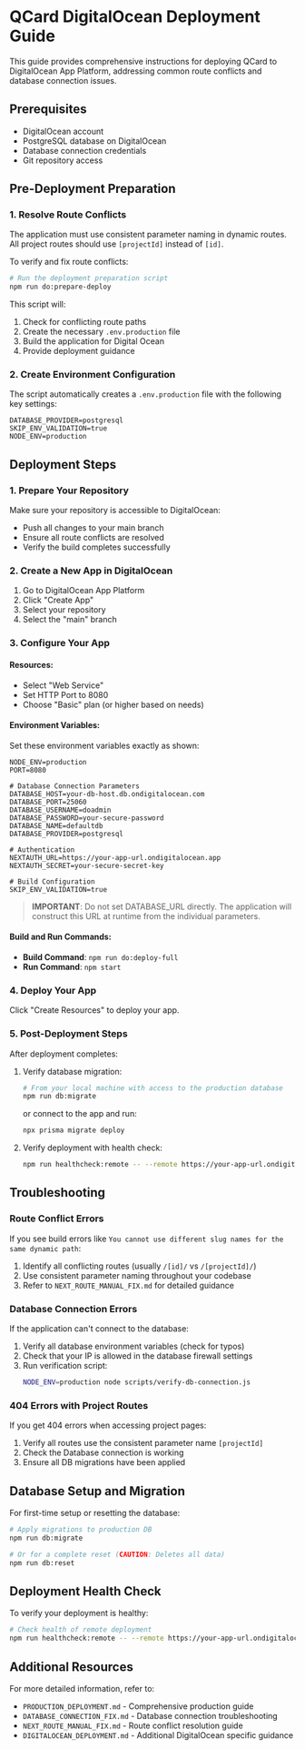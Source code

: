 # QCard DigitalOcean Deployment Guide

This guide provides comprehensive instructions for deploying QCard to DigitalOcean App Platform, addressing common route conflicts and database connection issues.

## Prerequisites

- DigitalOcean account
- PostgreSQL database on DigitalOcean
- Database connection credentials
- Git repository access

## Pre-Deployment Preparation

### 1. Resolve Route Conflicts

The application must use consistent parameter naming in dynamic routes. All project routes should use `[projectId]` instead of `[id]`.

To verify and fix route conflicts:

```bash
# Run the deployment preparation script
npm run do:prepare-deploy
```

This script will:
1. Check for conflicting route paths
2. Create the necessary `.env.production` file
3. Build the application for Digital Ocean
4. Provide deployment guidance

### 2. Create Environment Configuration

The script automatically creates a `.env.production` file with the following key settings:

```
DATABASE_PROVIDER=postgresql
SKIP_ENV_VALIDATION=true
NODE_ENV=production
```

## Deployment Steps

### 1. Prepare Your Repository

Make sure your repository is accessible to DigitalOcean:
- Push all changes to your main branch
- Ensure all route conflicts are resolved
- Verify the build completes successfully

### 2. Create a New App in DigitalOcean

1. Go to DigitalOcean App Platform
2. Click "Create App"
3. Select your repository
4. Select the "main" branch

### 3. Configure Your App

#### Resources:

- Select "Web Service"
- Set HTTP Port to 8080
- Choose "Basic" plan (or higher based on needs)

#### Environment Variables:

Set these environment variables exactly as shown:

```
NODE_ENV=production
PORT=8080

# Database Connection Parameters
DATABASE_HOST=your-db-host.db.ondigitalocean.com
DATABASE_PORT=25060
DATABASE_USERNAME=doadmin
DATABASE_PASSWORD=your-secure-password
DATABASE_NAME=defaultdb
DATABASE_PROVIDER=postgresql

# Authentication
NEXTAUTH_URL=https://your-app-url.ondigitalocean.app
NEXTAUTH_SECRET=your-secure-secret-key

# Build Configuration
SKIP_ENV_VALIDATION=true
```

> **IMPORTANT**: Do not set DATABASE_URL directly. The application will construct this URL at runtime from the individual parameters.

#### Build and Run Commands:

- **Build Command**: `npm run do:deploy-full`
- **Run Command**: `npm start`

### 4. Deploy Your App

Click "Create Resources" to deploy your app.

### 5. Post-Deployment Steps

After deployment completes:

1. Verify database migration:
   ```bash
   # From your local machine with access to the production database
   npm run db:migrate
   ```
   
   or connect to the app and run:
   ```bash
   npx prisma migrate deploy
   ```

2. Verify deployment with health check:
   ```bash
   npm run healthcheck:remote -- --remote https://your-app-url.ondigitalocean.app
   ```

## Troubleshooting

### Route Conflict Errors

If you see build errors like `You cannot use different slug names for the same dynamic path`:

1. Identify all conflicting routes (usually `/[id]/` vs `/[projectId]/`)
2. Use consistent parameter naming throughout your codebase
3. Refer to `NEXT_ROUTE_MANUAL_FIX.md` for detailed guidance

### Database Connection Errors

If the application can't connect to the database:

1. Verify all database environment variables (check for typos)
2. Check that your IP is allowed in the database firewall settings
3. Run verification script:
   ```bash
   NODE_ENV=production node scripts/verify-db-connection.js
   ```

### 404 Errors with Project Routes

If you get 404 errors when accessing project pages:

1. Verify all routes use the consistent parameter name `[projectId]`
2. Check the Database connection is working
3. Ensure all DB migrations have been applied

## Database Setup and Migration

For first-time setup or resetting the database:

```bash
# Apply migrations to production DB
npm run db:migrate

# Or for a complete reset (CAUTION: Deletes all data)
npm run db:reset
```

## Deployment Health Check

To verify your deployment is healthy:

```bash
# Check health of remote deployment
npm run healthcheck:remote -- --remote https://your-app-url.ondigitalocean.app
```

## Additional Resources

For more detailed information, refer to:
- `PRODUCTION_DEPLOYMENT.md` - Comprehensive production guide
- `DATABASE_CONNECTION_FIX.md` - Database connection troubleshooting
- `NEXT_ROUTE_MANUAL_FIX.md` - Route conflict resolution guide
- `DIGITALOCEAN_DEPLOYMENT.md` - Additional DigitalOcean specific guidance